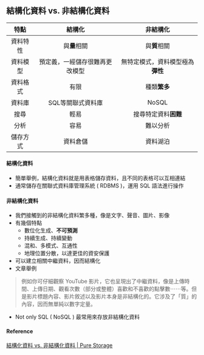 ## 結構化資料 vs. 非結構化資料

|   特點   |             結構化             |             非結構化             |
|:--------:|:------------------------------:|:--------------------------------:|
| 資料特性 |          與**量**相關          |           與**質**相關           |
| 資料模型 | 預定義，一經儲存很難再更改模型 | 無特定模式，資料模型極為**彈性** |
| 資料格式 |              有限              |           種類**繁多**           |
|  資料庫  |       SQL等關聯式資料庫        |              NoSQL               |
|   搜尋   |              輕易              |       搜尋特定資料**困難**       |
|   分析   |              容易              |             難以分析             |
| 儲存方式 |            資料倉儲            |             資料湖泊             | 

#### 結構化資料
+ 簡單舉例，結構化資料就是用表格儲存資料，且不同的表格可以互相連結
+ 通常儲存在關聯式資料庫管理系統 ( RDBMS )，運用 SQL 語法進行操作

#### 非結構化資料
+ 我們接觸到的非結構化資料繁多種，像是文字、聲音、圖片、影像
+ 有幾個特點
	+ 數位化生成、**不可預測**
	+ 持續生成、持續變動
	+ 混和、多模式、互通性
	+ 地理位置分散，以達更佳的資安保護
+ 可以建立相關中繼資料，因而結構化
+ 文章舉例

>例如你可仔細觀察 YouTube 影片，它也呈現出了中繼資料，像是上傳時間、上傳日期、觀看次數（部分或整體）喜歡和不喜歡的點擊數⋯⋯等。但是影片標題內容、影片敘述以及影片本身是非結構化的。它涉及了「質」的內容，因而無單純以數字定量。

+ Not only SQL ( NoSQL ) 最常用來存放非結構化資料

#### Reference
[結構化資料 vs. 非結構化資料 | Pure Storage](https://www.purestorage.com/tw/knowledge/big-data/structured-vs-unstructured-data.html)

